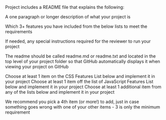Project includes a README file that explains the following:

A one paragraph or longer description of what your project is

Which 3+ features you have included from the below lists to meet the requirements

If needed, any special instructions required for the reviewer to run your project

The readme should be called readme.md or readme.txt and located in the top level of your project folder so that GitHub automatically displays it when viewing your project on GitHub

Choose at least 1 item on the CSS Features List below and implement it in your project
Choose at least 1 item off the list of JavaScript Features List below and implement it in your project
Choose at least 1 additional item from any of the lists below and implement it in your project

We recommend you pick a 4th item (or more!) to add, just in case something goes wrong with one of your other items - 3 is only the minimum requirement
